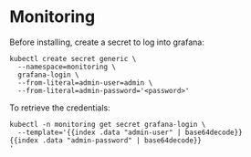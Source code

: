 # Monitoring

Before installing, create a secret to log into grafana:
```
kubectl create secret generic \
  --namespace=monitoring \
  grafana-login \
  --from-literal=admin-user=admin \
  --from-literal=admin-password='<password>'
```

To retrieve the credentials:
```
kubectl -n monitoring get secret grafana-login \
  --template='{{index .data "admin-user" | base64decode}}
{{index .data "admin-password" | base64decode}}
'
```

